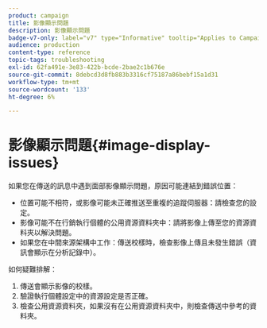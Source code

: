 ```yaml
---
product: campaign
title: 影像顯示問題
description: 影像顯示問題
badge-v7-only: label="v7" type="Informative" tooltip="Applies to Campaign Classic v7 only"
audience: production
content-type: reference
topic-tags: troubleshooting
exl-id: 62fa491e-3e83-422b-bcde-2bae2c1b676e
source-git-commit: 8debcd3d8fb883b3316cf75187a86bebf15a1d31
workflow-type: tm+mt
source-wordcount: '133'
ht-degree: 6%

---
```


# 影像顯示問題{#image-display-issues}



如果您在傳送的訊息中遇到面部影像顯示問題，原因可能連結到錯誤位置：

* 位置可能不相符，或影像可能未正確推送至重複的追蹤伺服器：請檢查您的設定。
* 影像可能不在行銷執行個體的公用資源資料夾中：請將影像上傳至您的資源資料夾以解決問題。
* 如果您在中間來源架構中工作：傳送校樣時，檢查影像上傳且未發生錯誤（資訊會顯示在分析記錄中）。

如何疑難排解：

1. 傳送會顯示影像的校樣。
1. 驗證執行個體設定中的資源設定是否正確。
1. 檢查公用資源資料夾，如果沒有在公用資源資料夾中，則檢查傳送中參考的資料夾。
